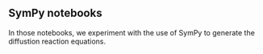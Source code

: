 ## SymPy notebooks

In those notebooks, we experiment with the use of SymPy to generate the diffustion reaction equations.
